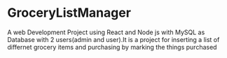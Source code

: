 # GroceryListManager
A web Development Project using React and Node js with MySQL as Database with 2 users(admin and user).It is a project for inserting a list of differnet grocery items and purchasing by marking the things purchased  
